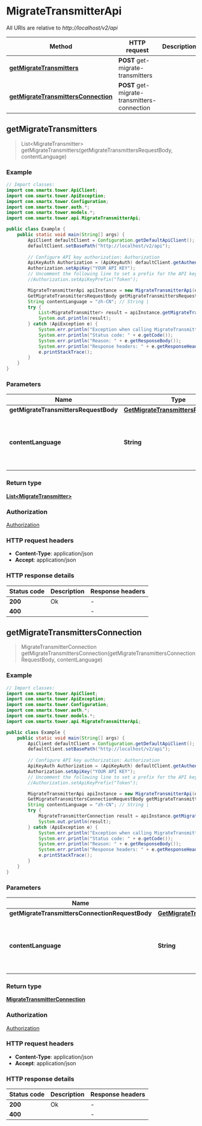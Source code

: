 # MigrateTransmitterApi

All URIs are relative to *http://localhost/v2/api*

Method | HTTP request | Description
------------- | ------------- | -------------
[**getMigrateTransmitters**](MigrateTransmitterApi.md#getMigrateTransmitters) | **POST** get-migrate-transmitters | 
[**getMigrateTransmittersConnection**](MigrateTransmitterApi.md#getMigrateTransmittersConnection) | **POST** get-migrate-transmitters-connection | 



## getMigrateTransmitters

> List&lt;MigrateTransmitter&gt; getMigrateTransmitters(getMigrateTransmittersRequestBody, contentLanguage)



### Example

```java
// Import classes:
import com.smartx.tower.ApiClient;
import com.smartx.tower.ApiException;
import com.smartx.tower.Configuration;
import com.smartx.tower.auth.*;
import com.smartx.tower.models.*;
import com.smartx.tower.api.MigrateTransmitterApi;

public class Example {
    public static void main(String[] args) {
        ApiClient defaultClient = Configuration.getDefaultApiClient();
        defaultClient.setBasePath("http://localhost/v2/api");
        
        // Configure API key authorization: Authorization
        ApiKeyAuth Authorization = (ApiKeyAuth) defaultClient.getAuthentication("Authorization");
        Authorization.setApiKey("YOUR API KEY");
        // Uncomment the following line to set a prefix for the API key, e.g. "Token" (defaults to null)
        //Authorization.setApiKeyPrefix("Token");

        MigrateTransmitterApi apiInstance = new MigrateTransmitterApi(defaultClient);
        GetMigrateTransmittersRequestBody getMigrateTransmittersRequestBody = new GetMigrateTransmittersRequestBody(); // GetMigrateTransmittersRequestBody | 
        String contentLanguage = "zh-CN"; // String | 
        try {
            List<MigrateTransmitter> result = apiInstance.getMigrateTransmitters(getMigrateTransmittersRequestBody, contentLanguage);
            System.out.println(result);
        } catch (ApiException e) {
            System.err.println("Exception when calling MigrateTransmitterApi#getMigrateTransmitters");
            System.err.println("Status code: " + e.getCode());
            System.err.println("Reason: " + e.getResponseBody());
            System.err.println("Response headers: " + e.getResponseHeaders());
            e.printStackTrace();
        }
    }
}
```

### Parameters


Name | Type | Description  | Notes
------------- | ------------- | ------------- | -------------
 **getMigrateTransmittersRequestBody** | [**GetMigrateTransmittersRequestBody**](GetMigrateTransmittersRequestBody.md)|  |
 **contentLanguage** | **String**|  | [optional] [default to en-US] [enum: zh-CN, en-US]

### Return type

[**List&lt;MigrateTransmitter&gt;**](MigrateTransmitter.md)

### Authorization

[Authorization](../README.md#Authorization)

### HTTP request headers

- **Content-Type**: application/json
- **Accept**: application/json


### HTTP response details
| Status code | Description | Response headers |
|-------------|-------------|------------------|
| **200** | Ok |  -  |
| **400** |  |  -  |


## getMigrateTransmittersConnection

> MigrateTransmitterConnection getMigrateTransmittersConnection(getMigrateTransmittersConnectionRequestBody, contentLanguage)



### Example

```java
// Import classes:
import com.smartx.tower.ApiClient;
import com.smartx.tower.ApiException;
import com.smartx.tower.Configuration;
import com.smartx.tower.auth.*;
import com.smartx.tower.models.*;
import com.smartx.tower.api.MigrateTransmitterApi;

public class Example {
    public static void main(String[] args) {
        ApiClient defaultClient = Configuration.getDefaultApiClient();
        defaultClient.setBasePath("http://localhost/v2/api");
        
        // Configure API key authorization: Authorization
        ApiKeyAuth Authorization = (ApiKeyAuth) defaultClient.getAuthentication("Authorization");
        Authorization.setApiKey("YOUR API KEY");
        // Uncomment the following line to set a prefix for the API key, e.g. "Token" (defaults to null)
        //Authorization.setApiKeyPrefix("Token");

        MigrateTransmitterApi apiInstance = new MigrateTransmitterApi(defaultClient);
        GetMigrateTransmittersConnectionRequestBody getMigrateTransmittersConnectionRequestBody = new GetMigrateTransmittersConnectionRequestBody(); // GetMigrateTransmittersConnectionRequestBody | 
        String contentLanguage = "zh-CN"; // String | 
        try {
            MigrateTransmitterConnection result = apiInstance.getMigrateTransmittersConnection(getMigrateTransmittersConnectionRequestBody, contentLanguage);
            System.out.println(result);
        } catch (ApiException e) {
            System.err.println("Exception when calling MigrateTransmitterApi#getMigrateTransmittersConnection");
            System.err.println("Status code: " + e.getCode());
            System.err.println("Reason: " + e.getResponseBody());
            System.err.println("Response headers: " + e.getResponseHeaders());
            e.printStackTrace();
        }
    }
}
```

### Parameters


Name | Type | Description  | Notes
------------- | ------------- | ------------- | -------------
 **getMigrateTransmittersConnectionRequestBody** | [**GetMigrateTransmittersConnectionRequestBody**](GetMigrateTransmittersConnectionRequestBody.md)|  |
 **contentLanguage** | **String**|  | [optional] [default to en-US] [enum: zh-CN, en-US]

### Return type

[**MigrateTransmitterConnection**](MigrateTransmitterConnection.md)

### Authorization

[Authorization](../README.md#Authorization)

### HTTP request headers

- **Content-Type**: application/json
- **Accept**: application/json


### HTTP response details
| Status code | Description | Response headers |
|-------------|-------------|------------------|
| **200** | Ok |  -  |
| **400** |  |  -  |

